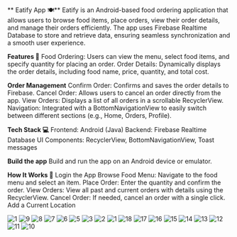 
** Eatify App 🍽️**
Eatify is an Android-based food ordering application that allows users to browse food items, place orders, view their order details, and manage their orders efficiently. The app uses Firebase Realtime Database to store and retrieve data, ensuring seamless synchronization and a smooth user experience.

**Features 🚀**
Food Ordering: Users can view the menu, select food items, and specify quantity for placing an order.
Order Details: Dynamically displays the order details, including food name, price, quantity, and total cost.

**Order Management**
Confirm Order: Confirms and saves the order details to Firebase.
Cancel Order: Allows users to cancel an order directly from the app.
View Orders: Displays a list of all orders in a scrollable RecyclerView.
Navigation: Integrated with a BottomNavigationView to easily switch between different sections (e.g., Home, Orders, Profile).

**Tech Stack 💻**
Frontend: Android (Java)
Backend: Firebase Realtime Database
UI Components: RecyclerView, BottomNavigationView, Toast messages

**Build the app**
Build and run the app on an Android device or emulator.

**How It Works 🤔**
Login the App
Browse Food Menu: Navigate to the food menu and select an item.
Place Order: Enter the quantity and confirm the order.
View Orders: View all past and current orders with details using the RecyclerView.
Cancel Order: If needed, cancel an order with a single click.
Add a Current Location 

![1](https://github.com/user-attachments/assets/c9cd260a-9b6f-49d5-9c35-f2ed3b5ffa47)
![9](https://github.com/user-attachments/assets/cc5cf5fe-a6e1-43ba-b3e1-91dab028854b)
![8](https://github.com/user-attachments/assets/258133ca-68c6-49fe-8374-2d9f09c38a1e)
![7](https://github.com/user-attachments/assets/7bc27230-6963-4d9d-ba9b-622378b60b44)
![6](https://github.com/user-attachments/assets/ccda1ae0-9cf5-4c37-9bb3-96de4d6ce3ab)
![5](https://github.com/user-attachments/assets/053f56db-c17d-43ac-aea3-e1cb55bd5a03)
![3](https://github.com/user-attachments/assets/2630905a-c0a4-4179-a68e-d3ccf1f0c445)
![2](https://github.com/user-attachments/assets/822eec72-7627-449d-b4bb-ba431cc6d0ed)
![1](https://github.com/user-attachments/assets/87b253a7-cdc6-455c-9f14-5e77df1e95ae)
![18](https://github.com/user-attachments/assets/83d4c230-453c-4198-8710-fafef3bc5298)
![17](https://github.com/user-attachments/assets/85000c2a-6300-46b4-b564-d5c38b068add)
![16](https://github.com/user-attachments/assets/4127bd74-0e07-42f2-9bfb-41eedca7ab54)
![15](https://github.com/user-attachments/assets/9d85bcce-050f-40b0-a789-cbabcc78f2a0)
![14](https://github.com/user-attachments/assets/19c96a19-92e6-47e4-9fc6-fea812dec883)
![13](https://github.com/user-attachments/assets/6c6821a4-4273-4fea-b663-4d6de6475805)
![12](https://github.com/user-attachments/assets/4caae782-621d-4ef2-83a8-9ee76420a471)
![11](https://github.com/user-attachments/assets/3e65e024-38a4-4403-a917-09125f1a0d11)
![10](https://github.com/user-attachments/assets/d1b13275-e736-4fb0-b9fb-95404833563b)




